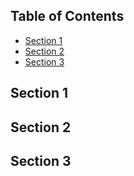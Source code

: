 ## Table of Contents

- [Section 1]()
- [Section 2](path/to/section2/file.md)
- [Section 3]("/github/CHOYOA3/artwork.html")

## Section 1



## Section 2



## Section 3






